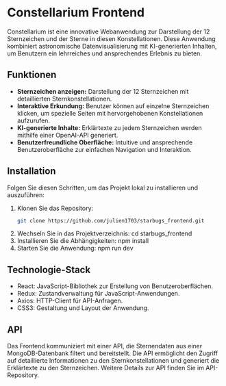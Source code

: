 # Constellarium Frontend

Constellarium ist eine innovative Webanwendung zur Darstellung der 12 Sternzeichen und der Sterne in diesen Konstellationen. Diese Anwendung kombiniert astronomische Datenvisualisierung mit KI-generierten Inhalten, um Benutzern ein lehrreiches und ansprechendes Erlebnis zu bieten.

## Funktionen

- **Sternzeichen anzeigen:** Darstellung der 12 Sternzeichen mit detaillierten Sternkonstellationen.
- **Interaktive Erkundung:** Benutzer können auf einzelne Sternzeichen klicken, um spezielle Seiten mit hervorgehobenen Konstellationen aufzurufen.
- **KI-generierte Inhalte:** Erklärtexte zu jedem Sternzeichen werden mithilfe einer OpenAI-API generiert.
- **Benutzerfreundliche Oberfläche:** Intuitive und ansprechende Benutzeroberfläche zur einfachen Navigation und Interaktion.

## Installation

Folgen Sie diesen Schritten, um das Projekt lokal zu installieren und auszuführen:

1. Klonen Sie das Repository:
   ```bash
   git clone https://github.com/julien1703/starbugs_frontend.git
2. Wechseln Sie in das Projektverzeichnis:
    cd starbugs_frontend
3. Installieren Sie die Abhängigkeiten:
    npm install
4. Starten Sie die Anwendung:
    npm run dev 

## Technologie-Stack
- React: JavaScript-Bibliothek zur Erstellung von Benutzeroberflächen.
- Redux: Zustandverwaltung für JavaScript-Anwendungen.
- Axios: HTTP-Client für API-Anfragen.
- CSS3: Gestaltung und Layout der Anwendung.

## API
Das Frontend kommuniziert mit einer API, die Sternendaten aus einer MongoDB-Datenbank filtert und bereitstellt. Die API ermöglicht den Zugriff auf detaillierte Informationen zu den Sternkonstellationen und generiert die Erklärtexte zu den Sternzeichen. Weitere Details zur API finden Sie im API-Repository.

